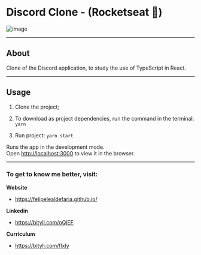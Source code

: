 # Discord Clone - (Rocketseat :rocket:)

![image](https://user-images.githubusercontent.com/64376829/88487848-15a1f600-cf5f-11ea-8a0d-07b8f8e07f96.png)

----
## About

Clone of the Discord application, to study the use of TypeScript in React.

----
## Usage

1. Clone the project;

2. To download as project dependencies, run the command in the terminal: ```yarn```

3. Run project: ```yarn start```

Runs the app in the development mode.<br />
Open [http://localhost:3000](http://localhost:3000) to view it in the browser.

----
### To get to know me better, visit:

**Website**

* https://felipelealdefaria.github.io/

**Linkedin**

* https://bityli.com/oQjEF

**Curriculum**

* https://bityli.com/flxly
